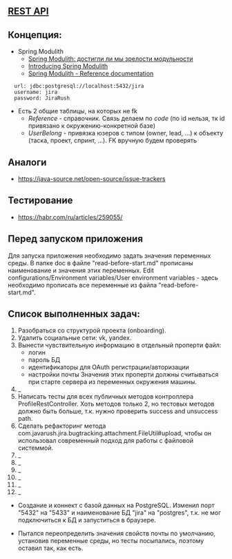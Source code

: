 ## [REST API](http://localhost:8080/doc)

## Концепция:

- Spring Modulith
    - [Spring Modulith: достигли ли мы зрелости модульности](https://habr.com/ru/post/701984/)
    - [Introducing Spring Modulith](https://spring.io/blog/2022/10/21/introducing-spring-modulith)
    - [Spring Modulith - Reference documentation](https://docs.spring.io/spring-modulith/docs/current-SNAPSHOT/reference/html/)

```
  url: jdbc:postgresql://localhost:5432/jira
  username: jira
  password: JiraRush
```

- Есть 2 общие таблицы, на которых не fk
    - _Reference_ - справочник. Связь делаем по _code_ (по id нельзя, тк id привязано к окружению-конкретной базе)
    - _UserBelong_ - привязка юзеров с типом (owner, lead, ...) к объекту (таска, проект, спринт, ...). FK вручную будем
      проверять

## Аналоги

- https://java-source.net/open-source/issue-trackers

## Тестирование

- https://habr.com/ru/articles/259055/

## Перед запуском приложения

Для запуска приложения необходимо задать значения переменных среды.
В папке doc в файле "read-before-start.md" прописаны наименование и значения этих переменных. 
Edit configurations/Environment variables/User environment variables - здесь необходимо прописать 
все переменные из файла "read-before-start.md".
  
## Список выполненных задач:
1. Разобраться со структурой проекта (onboarding).
2. Удалить социальные сети: vk, yandex.
3. Вынести чувствительную информацию в отдельный проперти файл:
    * логин
    * пароль БД
    * идентификаторы для OAuth регистрации/авторизации
    * настройки почты
  Значения этих проперти должны считываться при старте сервера из переменных окружения машины.
4. _
5. Написать тесты для всех публичных методов контроллера ProfileRestController. Хоть методов только 2, 
но тестовых методов должно быть больше, т.к. нужно проверить success and unsuccess path.
6. Сделать рефакторинг метода com.javarush.jira.bugtracking.attachment.FileUtil#upload, 
чтобы он использовал современный подход для работы с файловой системмой.
7. _
8. _
9. _
10. _
11. _
12. _

* Создание и коннект с базой данных на PostgreSQL. Изменил порт "5432" на "5433"
и наименование БД "jira" на "postgres", т.к. не мог подключиться к БД и запуститься
в браузере.

* Пытался переопределить значения свойств почты по умолчанию, установив переменные среды,
но тесты посыпались, поэтому оставил так, как есть.
